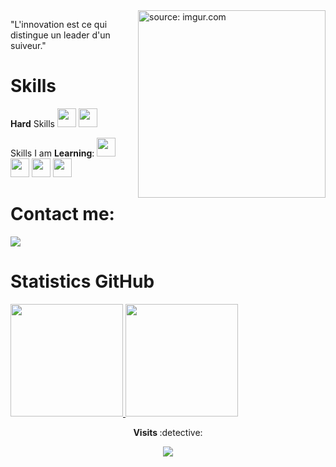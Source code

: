 <img width = "300px" height = "300px" align = "right" src="https://imgur.com/a/SgZZHgC" title="source: imgur.com"/>

"L'innovation est ce qui distingue un leader d'un suiveur."

<h1> Skills </h1>

<b>Hard</b> Skills
<img src="https://cdn.jsdelivr.net/gh/devicons/devicon/icons/html5/html5-original.svg" width="30" height="30"/>
<img src="https://cdn.jsdelivr.net/gh/devicons/devicon/icons/css3/css3-original.svg" width="30" height="30"/>


Skills I am <b>Learning</b>:
<img src="https://cdn.jsdelivr.net/gh/devicons/devicon/icons/nodejs/nodejs-original.svg" width="30" height="30"/>
<img src="https://cdn.jsdelivr.net/gh/devicons/devicon/icons/mysql/mysql-original.svg" width="30" height="30"/>
<img src="https://cdn.jsdelivr.net/gh/devicons/devicon/icons/react/react-original.svg" width="30" height="30"/>
<img src="https://cdn.jsdelivr.net/gh/devicons/devicon/icons/javascript/javascript-original.svg" width="30" height="30"/>

<h1>Contact me: </h1>
<div>
<a href="https://www.instagram.com/vitor_pd7/" target="_blank"><img src="https://img.shields.io/badge/-Instagram-%23E4405F?style=for-the-badge&logo=instagram&logoColor=white" target="_blank"></a>   
  
</div>

<h1> Statistics GitHub </h1>

<div>
<a href="https://github.com/vitor-dalmora"> 
<img height="180em" src="https://github-readme-stats.vercel.app/api/top-langs/?username=vitor-dalmora&layout=compact&langs_count=7&theme=tokyonight"/>
<img height="180em" src="https://github-readme-stats.vercel.app/api?username=vitor-dalmora&show_icons=true&theme=tokyonight&include_all_commits=true&count_private=true"/></a>
</div>
    
   <p align="center"><strong> Visits </strong> :detective: <br>
<p align="center"> 
   <img alingn="center" src="https://profile-counter.glitch.me/vitor-dalmora/count.svg" />
</p> 
